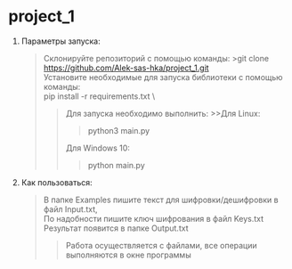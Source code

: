 # project_1
1. Параметры запуска:
	>Склонируйте репозиторий с помощью команды:
        >git clone https://github.com/Alek-sas-hka/project_1.git \
	>Установите необходимые для запуска библиотеки с помощью команды: \
	>pip install -r requirements.txt \
	>>Для запуска необходимо выполнить:
        >>Для Linux:
	>>>python3 main.py 
	>>
	>>Для Windows 10:
	>>>python main.py
2. Как пользоваться:
	>В папке Examples пишите текст для шифровки/дешифровки в файл Input.txt, \
	>По надобности пишите ключ шифрования в файл Keys.txt \
	>Результат появится в папке Output.txt
	>>Работа осуществляется с файлами, все операции выполняются в окне программы
